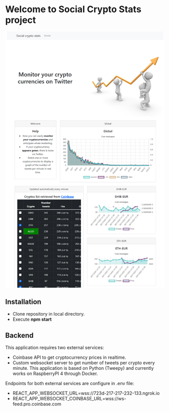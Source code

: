 # Welcome to Social Crypto Stats project

![alt Social Crypto Stats](screenshot/socialcryptostats.png?raw=true "Social Crypto Stats")

## Installation

- Clone repository in local directory.
- Execute <strong>npm start</strong>

## Backend

This application requires two external services:
- Coinbase API to get cryptocurrency prices in realtime.
- Custom websocket server to get number of tweets per crypto every minute.  This application is based on Python (Tweepy) and currently works on RaspberryPI 4 through Docker.

Endpoints for both external services are configure in .env file:

- REACT_APP_WEBSOCKET_URL=wss://723d-217-217-232-133.ngrok.io
- REACT_APP_WEBSOCKET_COINBASE_URL=wss://ws-feed.pro.coinbase.com
